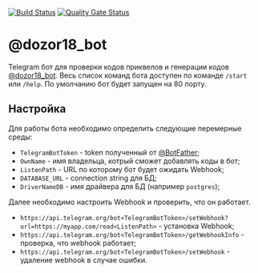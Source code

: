 [![Build Status](https://travis-ci.com/Maksimall89/dozor18_bot.svg?branch=master)](https://travis-ci.com/Maksimall89/dozor18_bot) [![Quality Gate Status](https://sonarcloud.io/api/project_badges/measure?project=Maksimall89_dozor18_bot&metric=alert_status)](https://sonarcloud.io/dashboard?id=Maksimall89_dozor18_bot) 
# @dozor18_bot
Telegram бот для проверки кодов приквелов и генерации кодов [@dozor18_bot](https://t.me/dozor18_bot).
Весь список команд бота доступен по команде `/start` или `/help`.
По умолчанию бот будет запущен на 80 порту.

## Настройка
Для работы бота необходимо определить следующие перемерные среды:
* `TelegramBotToken` - token полученный от [@BotFather](https://t.me/BotFather);
* `OwnName` - имя владельца, котрый сможет добавлять коды в бот;
* `ListenPath` - URL по которому бот будет ожидать Webhook;
* `DATABASE_URL` - connection string для БД;
* `DriverNameDB` - имя драйвера для БД (например `postgres`);

Далее необходимо настроить Webhook и проверить, что он работает.
* `https://api.telegram.org/bot<TelegramBotToken>/setWebhook?url=https://myapp.com/read<ListenPath>` - установка Webhook;
* `https://api.telegram.org/bot<TelegramBotToken>/getWebhookInfo` - проверка, что webhook работает;
* `https://api.telegram.org/bot<TelegramBotToken>/setWebhook` - удаление webhook в случае ошибки.


